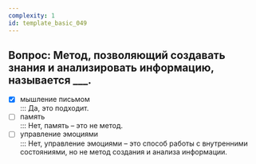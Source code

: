 ```yaml
---
complexity: 1
id: template_basic_049
---
```

## Вопрос: Метод, позволяющий создавать знания и анализировать информацию, называется ___.

- [x] мышление письмом  
  ::: Да, это подходит.  
- [ ] память  
  ::: Нет, память – это не метод.  
- [ ] управление эмоциями  
  ::: Нет, управление эмоциями – это способ работы с внутренними состояниями, но не метод создания и анализа информации.